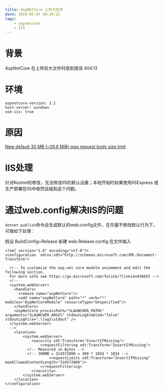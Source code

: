 ```yaml
---
title: AspNetCore 上传大文件
date: 2019-05-07 20:34:22
tags:
    - aspnetcore
    - IIS
---
```


# 背景

AspNetCore 在上传较大文件时收到错误 404.13

# 环境

````
aspnetcore-version: 2.1
host-server: windows
use-iis: true
````

# 原因

[New default 30 MB (~28.6 MiB) max request body size limit](https://github.com/aspnet/Announcements/issues/267)

# IIS处理

针对Kestrel的修改，无法修改IIS的默认设置；本地开始时如果使用IISExpress 或 生产部署在IIS中依然会碰到这个问题。

# 通过web.config解决IIS的问题

`dotnet publish`命令会生成默认的web.config文件，在尽量不修改默认行为下，可做如下处理：

假设 BuildConfig=Release
新建 web.Release.config
在文件输入
````
<?xml version="1.0" encoding="utf-8"?>
<configuration  xmlns:xdt="http://schemas.microsoft.com/XML-Document-Transform">

  <!-- To customize the asp.net core module uncomment and edit the following section. 
  For more info see https://go.microsoft.com/fwlink/?linkid=838655 -->
  <!--
  <system.webServer>
    <handlers>
      <remove name="aspNetCore"/>
      <add name="aspNetCore" path="*" verb="*" modules="AspNetCoreModule" resourceType="Unspecified"/>
    </handlers>
    <aspNetCore processPath="%LAUNCHER_PATH%" arguments="%LAUNCHER_ARGS%" stdoutLogEnabled="false" stdoutLogFile=".\logs\stdout" />
  </system.webServer>
  -->
	<location>
		<system.webServer>
			<security xdt:Transform="InsertIfMissing">
				<requestFiltering xdt:Transform="InsertIfMissing">
          <!-- Measured in Bytes -->
          <!-- 300MB = 314572800 = 300 * 1024 * 1024 -->
					<requestLimits xdt:Transform="InsertIfMissing" maxAllowedContentLength="314572800"/> 
				</requestFiltering>
			</security>
		</system.webServer>
	</location>
</configuration>
````